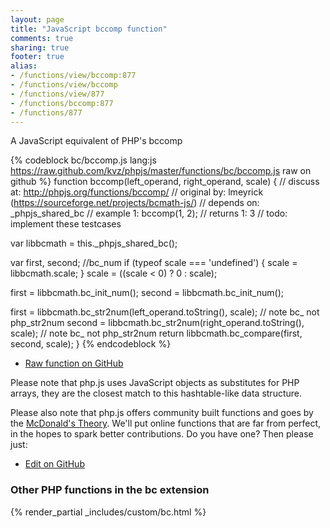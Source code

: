 ```yaml
---
layout: page
title: "JavaScript bccomp function"
comments: true
sharing: true
footer: true
alias:
- /functions/view/bccomp:877
- /functions/view/bccomp
- /functions/view/877
- /functions/bccomp:877
- /functions/877
---
```

<!-- Generated by Rakefile:build -->
A JavaScript equivalent of PHP's bccomp

{% codeblock bc/bccomp.js lang:js https://raw.github.com/kvz/phpjs/master/functions/bc/bccomp.js raw on github %}
function bccomp(left_operand, right_operand, scale) {
  //  discuss at: http://phpjs.org/functions/bccomp/
  // original by: lmeyrick (https://sourceforge.net/projects/bcmath-js/)
  //  depends on: _phpjs_shared_bc
  //   example 1: bccomp(1, 2);
  //   returns 1: 3
  //        todo: implement these testcases

  var libbcmath = this._phpjs_shared_bc();

  var first, second; //bc_num
  if (typeof scale === 'undefined') {
    scale = libbcmath.scale;
  }
  scale = ((scale < 0) ? 0 : scale);

  first = libbcmath.bc_init_num();
  second = libbcmath.bc_init_num();

  first = libbcmath.bc_str2num(left_operand.toString(), scale); // note bc_ not php_str2num
  second = libbcmath.bc_str2num(right_operand.toString(), scale); // note bc_ not php_str2num
  return libbcmath.bc_compare(first, second, scale);
}
{% endcodeblock %}

 - [Raw function on GitHub](https://github.com/kvz/phpjs/blob/master/functions/bc/bccomp.js)

Please note that php.js uses JavaScript objects as substitutes for PHP arrays, they are 
the closest match to this hashtable-like data structure. 

Please also note that php.js offers community built functions and goes by the 
[McDonald's Theory](https://medium.com/what-i-learned-building/9216e1c9da7d). We'll put online 
functions that are far from perfect, in the hopes to spark better contributions. 
Do you have one? Then please just: 

 - [Edit on GitHub](https://github.com/kvz/phpjs/edit/master/functions/bc/bccomp.js)


### Other PHP functions in the bc extension
{% render_partial _includes/custom/bc.html %}
